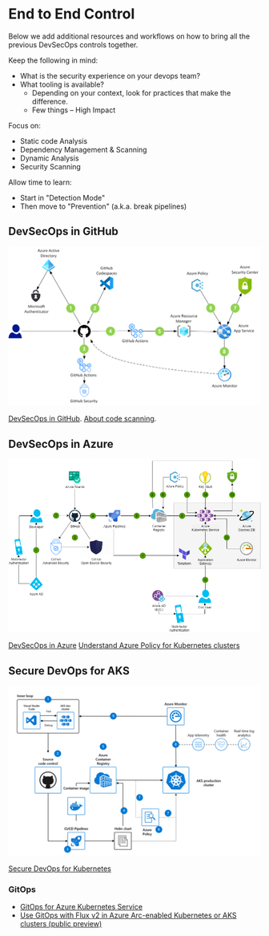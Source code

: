 # End to End Control

Below we add additional resources and workflows on how to bring all the previous DevSecOps controls together. 

Keep the following in mind: 

- What is the security experience on your devops team?
- What tooling is available?
    - Depending on your context, look for practices that make the difference.
    - Few things – High Impact

Focus on: 
- Static code Analysis
- Dependency Management & Scanning
- Dynamic Analysis
- Security Scanning

Allow time to learn: 
- Start in "Detection Mode"
- Then move to "Prevention" (a.k.a. break pipelines)

## DevSecOps in GitHub

![DevSecOps in GitHub](media/devsecops-in-github-data-flow.png)

[DevSecOps in GitHub](https://docs.microsoft.com/en-us/azure/architecture/solution-ideas/articles/devsecops-in-github).
[About code scanning](https://docs.github.com/en/code-security/code-scanning/automatically-scanning-your-code-for-vulnerabilities-and-errors/about-code-scanning).

## DevSecOps in Azure 

![DevSecOps in Azure](media/devsecops-in-azure.png)

[DevSecOps in Azure](https://docs.microsoft.com/en-us/azure/architecture/solution-ideas/articles/devsecops-in-azure)
[Understand Azure Policy for Kubernetes clusters](https://docs.microsoft.com/en-us/azure/governance/policy/concepts/policy-for-kubernetes)

## Secure DevOps for AKS

![Secure DevOps for Kubernetes](media/secure-devops-for-kubernetes.png)

[Secure DevOps for Kubernetes](https://docs.microsoft.com/en-us/azure/architecture/solution-ideas/articles/secure-devops-for-kubernetes)

### GitOps

- [GitOps for Azure Kubernetes Service](https://docs.microsoft.com/en-us/azure/architecture/example-scenario/gitops-aks/gitops-blueprint-aks)
- [Use GitOps with Flux v2 in Azure Arc-enabled Kubernetes or AKS clusters (public preview)](https://docs.microsoft.com/en-us/azure/azure-arc/kubernetes/tutorial-use-gitops-flux2)
